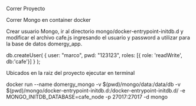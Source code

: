 Correr Proyecto


Correr Mongo en container docker


Crear usuario Mongo, ir al directorio mongo/docker-entrypoint-initdb.d y modificar el archivo cafe.js ingresando el usuario y password a utilizar para la base de datos domergy_app.





db.createUser(
   {
     user: "marco",
     pwd: "123123",
     roles: [{ role: 'readWrite', db:'cafe'}]
   }
);


Ubicados en la raiz del proyecto ejecutar en terminal


docker run --name domergy_mongo -v $(pwd)/mongo/data:/data/db -v $(pwd)/mongo/docker-entrypoint-initdb.d:/docker-entrypoint-initdb.d/ -e MONGO_INITDB_DATABASE=cafe_node -p 27017:27017 -d mongo

